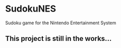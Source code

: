 # SudokuNES
Sudoku game for the Nintendo Entertainment System

## This project is still in the works...
